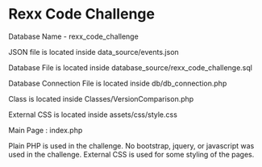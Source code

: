 # Rexx Code Challenge

Database Name - rexx_code_challenge

JSON file is located inside data_source/events.json

Database File is located inside database_source/rexx_code_challenge.sql

Database Connection File is located inside db/db_connection.php

Class is located inside Classes/VersionComparison.php

External CSS is located inside assets/css/style.css

Main Page : index.php


Plain PHP is used in the challenge. No bootstrap, jquery, or javascript was used in the challenge. External CSS is used for some styling of the pages.
